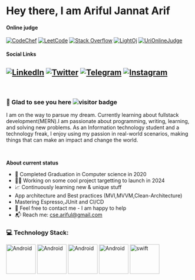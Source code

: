 # Hey there, I am Ariful Jannat Arif   
#### Online judge
[![CodeChef](https://img.shields.io/badge/CodeChef-%23964B00.svg?style=for-the-badge&logo=CodeChef&logoColor=white)](https://www.codechef.com/users/ariful_lu)
[![LeetCode](https://img.shields.io/badge/LeetCode-dec03a?style=for-the-badge&logo=LeetCode&logoColor=#d16c06)](https://leetcode.com/__arif/)
[![Stack Overflow](https://img.shields.io/badge/-Stackoverflow-FE7A16?style=for-the-badge&logo=stack-overflow&logoColor=white)](https://stackoverflow.com/users/12687103/ariful-jannat-arif)
[![LightOj](https://img.shields.io/badge/-lightoj-965f9c?style=for-the-badge&logo=HackerRank&logoColor=white)](https://lightoj.com/user/mjarif97)
[![UriOnlineJudge](https://img.shields.io/badge/-UriOnlineJudge-96903b?style=for-the-badge&logo=HackerRank&logoColor=white)](https://www.beecrowd.com.br/judge/en/profile/154558)
 
#### Social Links
[![LinkedIn](https://img.shields.io/badge/LinkedIn-0077B5?style=for-the-badge&logo=linkedin&logoColor=white)](https://www.linkedin.com/in/cse-ariful/)
[![Twitter](https://img.shields.io/badge/Twitter-1DA1F2?style=for-the-badge&logo=twitter&logoColor=white)](https://twitter.com/mdarifuljannat)
[![Telegram](https://img.shields.io/badge/Telegram-2CA5E0?style=for-the-badge&logo=telegram&logoColor=white)](https://telegram.me/@arifuljannat/)
[![Instagram](https://img.shields.io/badge/Instagram-E4405F?style=for-the-badge&logo=instagram&logoColor=white)](https://www.instagram.com/arifuljannatarif)
<br>
--- 
<br>

### 👋 Glad to see you here ![visitor badge](https://visitor-badge.glitch.me/badge?page_id=cse-ariful.readme)

<p>

I am on the way to parsue my dream. Currently learning about fullstack development(MERN).I am passionate about programming, writing, learning, and solving new problems.
As an Information technology student and a technology freak, I enjoy using my passion in real-world scenarios, making things that can make an impact and change the world.
</p>

<br>

**About current status**
- 📖 Completed Graduation in Computer science in 2020
- 🧑‍💻 Working on some cool project targetting to launch in 2024
- 📈 Continuously learning new & unique stuff
- App architecture and Best practices (MVI,MVVM,Clean-Architecture)
- Mastering Espresso,JUnit and CI/CD
- 💬 Feel free to contact me - I am happy to help
- 📬 Reach me: cse.ariful@gmail.com

<!-- --- -->

### 💻 Technology Stack:
<img src="https://cdn.jsdelivr.net/gh/devicons/devicon/icons/androidstudio/androidstudio-original.svg" alt="Android" width="80" height="80"/>    <img src="https://cdn.jsdelivr.net/gh/devicons/devicon/icons/flutter/flutter-original.svg" alt="Android" width="80" height="80"/>    <img src="https://cdn.jsdelivr.net/gh/devicons/devicon/icons/kotlin/kotlin-original.svg" alt="Android" width="80" height="80"/>  <img src="https://cdn.jsdelivr.net/gh/devicons/devicon/icons/java/java-original.svg" alt="Android" width="80" height="80"/>   <img src="https://cdn.jsdelivr.net/gh/devicons/devicon/icons/swift/swift-original.svg" width="80" height="80" alt="swift"/>
<!-- Moderate: 
<img src="https://cdn.jsdelivr.net/gh/devicons/devicon/icons/python/python-original.svg" alt="Android" width="80" height="80"/>    <img src="https://cdn.jsdelivr.net/gh/devicons/devicon/icons/cplusplus/cplusplus-line.svg" alt="Android" width="80" height="80"/> <img src="https://cdn.jsdelivr.net/gh/devicons/devicon/icons/swift/swift-original.svg" width="80" height="80" alt="swift"/>  <img src="https://cdn.jsdelivr.net/gh/devicons/devicon/icons/javascript/javascript-plain.svg" width="80" height="80" alt="JavaScript"/> -->
          
          
  
<!--  --- -->

<!--### 📊 My Github Stats:
<div>
<a href="https://github.com/cse-ariful">
  <img align="center" src="https://github-readme-stats.vercel.app/api?username=cse-ariful&show_icons=true&hide_border=true&&count_private=true&include_all_commits=true&theme=vue" />
</a>
<a href="https://github.com/cse-ariful">
  <img align="center" src="https://github-readme-streak-stats.herokuapp.com/?user=cse-ariful&" alt="cse-ariful" />
</a>
</div>

<br> 
---
 -->
<!-- <br> 
<h3>Apps That I worked on while working in  <a href="https://inverseai.com/" target="_blank">Inverse.ai</a></h3>
<br>
<br>

<img class="iconImage" src="images/video_converter/icon.jpg" style="border-radius: 5px;width: 100px;height: 100px;">
<h1>Video Converter</h1>
 <p style="font-size: 16px;">👉 <b>4.763608</b> User ratings</p>
<p style="font-size: 16px;">👉 <b>10,000,000+</b> installs</p>
<p>Batch Convert, Compress Video to MP4, MP3, 3GP, MKV, AVI, MOV, MTS, WMV, VOB,AAC</p> 

<img src="images/video_converter/img_1.jpg" width="125"/>  <img src="images/video_converter/img_2.jpg" width="125"/>  <img src="images/video_converter/img_3.jpg" width="125"/>  <img src="images/video_converter/img_4.jpg" width="125"/>  <img src="images/video_converter/img_5.jpg" width="125"/>  <img src="images/video_converter/img_6.jpg" width="125"/>  <img src="images/video_converter/img_7.jpg" width="125"/>  
__________________________________________________________________________________________
<br> 

<img class="iconImage" src="images/shatkora/icon.jpg" style="border-radius: 5px;width: 100px;height: 100px;">
<h1>Shatkora - E-Commerce</h1>
 <p style="font-size: 16px;">👉 <b>4.4</b> User ratings</p>
<p style="font-size: 16px;">👉 <b>1,000+</b> installs</p>
<p>Get the best offer and discounts on Grocery, Baby care, cosmetics etc shopping.</p> 

<img src="images/shatkora/img_0.jpg" width="125"/>  <img src="images/shatkora/img_1.jpg" width="125"/>  <img src="images/shatkora/img_2.jpg" width="125"/>  <img src="images/shatkora/img_3.jpg" width="125"/>  <img src="images/shatkora/img_4.jpg" width="125"/>  
__________________________________________________________________________________________
<br> 

<img class="iconImage" src="images/video_editor/icon.jpg" style="border-radius: 5px;width: 100px;height: 100px;">
<h1>Video Editor</h1>
 <p style="font-size: 16px;">👉 <b>4.6857142</b> User ratings</p>
<p style="font-size: 16px;">👉 <b>50,000+</b> installs</p>
<p>Cut, Trim, Crop any format of video. Apply Filters, add Texts with video editor.</p> 

<img src="images/video_editor/img_0.jpg" width="125"/>  <img src="images/video_editor/img_1.jpg" width="125"/>  <img src="images/video_editor/img_2.jpg" width="125"/>  <img src="images/video_editor/img_3.jpg" width="125"/>  <img src="images/video_editor/img_4.jpg" width="125"/>  <img src="images/video_editor/img_5.jpg" width="125"/>  <img src="images/video_editor/img_6.jpg" width="125"/>  
__________________________________________________________________________________________
<br> 

<img class="iconImage" src="images/video_compressor/icon.jpg" style="border-radius: 5px;width: 100px;height: 100px;">
<h1>Video Compressor</h1>
 <p style="font-size: 16px;">👉 <b>4.877676</b> User ratings</p>
<p style="font-size: 16px;">👉 <b>1,000,000+</b> installs</p>
<p>Compress Video without quality loss. Convert Video, Change resolution & Bitrate</p> 

<img src="images/video_compressor/img_0.jpg" width="125"/>  <img src="images/video_compressor/img_1.jpg" width="125"/>  <img src="images/video_compressor/img_2.jpg" width="125"/>  <img src="images/video_compressor/img_3.jpg" width="125"/>  <img src="images/video_compressor/img_4.jpg" width="125"/>  <img src="images/video_compressor/img_5.jpg" width="125"/>  <img src="images/video_compressor/img_6.jpg" width="125"/>  
__________________________________________________________________________________________
<br> 

<img class="iconImage" src="images/video_merger/icon.jpg" style="border-radius: 5px;width: 100px;height: 100px;">
<h1>Video Merger</h1>
 <p style="font-size: 16px;">👉 <b>4.6534653</b> User ratings</p>
<p style="font-size: 16px;">👉 <b>500,000+</b> installs</p>
<p>Merge videos of any format and number. Also change Scale, resolution and format.</p> 

<img src="images/video_merger/img_0.jpg" width="125"/>  <img src="images/video_merger/img_1.jpg" width="125"/>  <img src="images/video_merger/img_2.jpg" width="125"/>  <img src="images/video_merger/img_3.jpg" width="125"/>  <img src="images/video_merger/img_4.jpg" width="125"/>  <img src="images/video_merger/img_5.jpg" width="125"/>  <img src="images/video_merger/img_6.jpg" width="125"/>  
__________________________________________________________________________________________
<br> 

<img class="iconImage" src="images/image_compressor/icon.jpg" style="border-radius: 5px;width: 100px;height: 100px;">
<h1>Imaage Compressor</h1>
 <p style="font-size: 16px;">👉 <b>4.3508773</b> User ratings</p>
<p style="font-size: 16px;">👉 <b>500,000+</b> installs</p>
<p>Batch Photo Compressor, compress image to Fixed Size KB, MB, Quality, Resolution</p> 

<img src="images/image_compressor/img_0.jpg" width="125"/>  <img src="images/image_compressor/img_1.jpg" width="125"/>  <img src="images/image_compressor/img_2.jpg" width="125"/>  <img src="images/image_compressor/img_3.jpg" width="125"/>  <img src="images/image_compressor/img_4.jpg" width="125"/>  
__________________________________________________________________________________________
<br> 

<img class="iconImage" src="images/video_downloader/icon.jpg" style="border-radius: 5px;width: 100px;height: 100px;">
<h1>Video Downloader</h1>
 <p style="font-size: 16px;">👉 <b>0</b> User ratings</p>
<p style="font-size: 16px;">👉 <b>10,000+</b> installs</p>
<p>Download unlimited videos directly from the internet to your device 100% free.</p> 

<img src="images/video_downloader/img_0.jpg" width="125"/>  <img src="images/video_downloader/img_1.jpg" width="125"/>  <img src="images/video_downloader/img_2.jpg" width="125"/>  <img src="images/video_downloader/img_3.jpg" width="125"/>  <img src="images/video_downloader/img_4.jpg" width="125"/>  <img src="images/video_downloader/img_5.jpg" width="125"/>  <img src="images/video_downloader/img_6.jpg" width="125"/>  
__________________________________________________________________________________________
<br>  -->
